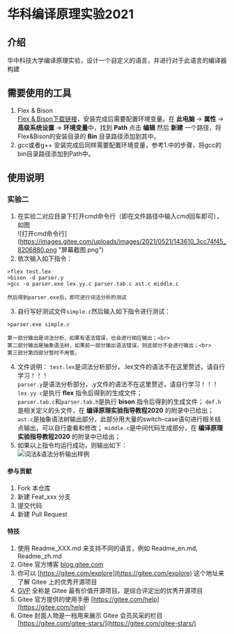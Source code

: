 # 华科编译原理实验2021

## 介绍
华中科技大学编译原理实验，设计一个自定义的语言，并进行对于此语言的编译器构建

## 需要使用的工具
1.  Flex & Bison<br>
    [Flex & Bison下载链接](http://gnuwin32.sourceforge.net/packages/flex.htm)，安装完成后需要配置环境变量。在 **此电脑** -> **属性** -> **高级系统设置** -> **环境变量**中，找到 **Path** 点击 **编辑** 然后 **新建** 一个路径，将Flex&Bison的安装目录的 **Bin** 目录路径添加到其中。
2.  gcc或者g++
    安装完成后同样需要配置环境变量，参考1.中的步骤，将gcc的bin目录路径添加到Path中。

## 使用说明
### 实验二

1.  在实验二对应目录下打开cmd命令行（即在文件路径中输入cmd回车即可），如图<br>![打开cmd命令行]     (https://images.gitee.com/uploads/images/2021/0521/143610_3cc74f45_8206880.png "屏幕截图.png")
2.  依次输入如下指令：
```
>flex test.lex
>bison -d parser.y
>gcc -o parser.exe lex.yy.c parser.tab.c ast.c middle.c
```
    然后得到parser.exe后，即可进行词法分析的测试
3.  自行写好测试文件`simple.c`然后输入如下指令进行测试：
```
>parser.exe simple.c
```
    第一部分输出是词法分析，如果有语法错误，也会进行相应输出；<br>
    第二部分输出是抽象语法树，如果前一部分输出语法错误，则这部分不会进行输出；<br>
    第三部分第四部分暂时不用管。
4.  文件说明：
    `test.lex`是词法分析部分，.lex文件的语法不在这里赘述，请自行学习！！！<br>
    `parser.y`是语法分析部分，.y文件的语法不在这里赘述，请自行学习！！！<br>
    `lex.yy.c`是执行 **flex** 指令后得到的生成文件；<br>
    `parser.tab.c`和`parser.tab.h`是执行 **bison** 指令后得到的生成文件；
    `def.h`是相关定义的头文件，在 **编译原理实验指导教程2020** 的附录中已给出；
    `ast.c`是抽象语法树输出部分，此部分用大量的switch-case语句进行相关结点输出，可以自行查看和修改；
    `middle.c`是中间代码生成部分，在 **编译原理实验指导教程2020** 的附录中已给出；
5.  如果以上指令均运行成功，则输出如下：<br>![词法&语法分析输出样例](https://images.gitee.com/uploads/images/2021/0521/144600_44eff09b_8206880.png "屏幕截图.png")

#### 参与贡献

1.  Fork 本仓库
2.  新建 Feat_xxx 分支
3.  提交代码
4.  新建 Pull Request


#### 特技

1.  使用 Readme\_XXX.md 来支持不同的语言，例如 Readme\_en.md, Readme\_zh.md
2.  Gitee 官方博客 [blog.gitee.com](https://blog.gitee.com)
3.  你可以 [https://gitee.com/explore](https://gitee.com/explore) 这个地址来了解 Gitee 上的优秀开源项目
4.  [GVP](https://gitee.com/gvp) 全称是 Gitee 最有价值开源项目，是综合评定出的优秀开源项目
5.  Gitee 官方提供的使用手册 [https://gitee.com/help](https://gitee.com/help)
6.  Gitee 封面人物是一档用来展示 Gitee 会员风采的栏目 [https://gitee.com/gitee-stars/](https://gitee.com/gitee-stars/)
